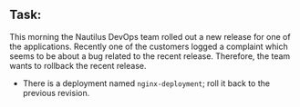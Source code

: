 ## Task:

This morning the Nautilus DevOps team rolled out a new release for one of the applications. Recently one of the customers logged a complaint which seems to be about a bug related to the recent release. Therefore, the team wants to rollback the recent release.


* There is a deployment named `nginx-deployment`; roll it back to the previous revision.